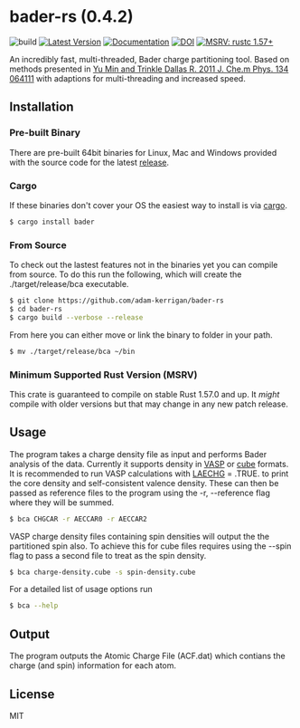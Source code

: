 # bader-rs (0.4.2)
![build](https://github.com/kerrigoon/bader-rs/workflows/build/badge.svg?branch=master)
[![Latest Version](https://img.shields.io/crates/v/bader.svg)](https://crates.io/crates/bader)
[![Documentation](https://docs.rs/bader/badge.svg)](https://docs.rs/bader/)
[![DOI](https://zenodo.org/badge/292534636.svg)](https://zenodo.org/badge/latestdoi/292534636)
[![MSRV: rustc 1.57+](https://img.shields.io/badge/MSRV-rustc_1.57+-lightgray.svg)](https://blog.rust-lang.org/2021/12/02/Rust-1.57.0.html)

An incredibly fast, multi-threaded, Bader charge partitioning tool. Based on methods presented in [Yu Min  and Trinkle Dallas R. 2011  J. Che.m Phys. 134 064111] with adaptions for multi-threading and increased speed.
## Installation
### Pre-built Binary
There are pre-built 64bit binaries for Linux, Mac and Windows provided with the source code for the latest [release].
### Cargo
If these binaries don't cover your OS the easiest way to install is via [cargo].
```sh
$ cargo install bader
```
### From Source
To check out the lastest features not in the binaries yet you can compile from source. To do this run the following, which will create the ./target/release/bca executable.
```sh
$ git clone https://github.com/adam-kerrigan/bader-rs
$ cd bader-rs
$ cargo build --verbose --release
```
From here you can either move or link the binary to folder in your path.
```sh
$ mv ./target/release/bca ~/bin
```
### Minimum Supported Rust Version (MSRV)
This crate is guaranteed to compile on stable Rust 1.57.0 and up. It *might* compile with older versions but that may change in any new patch release.
## Usage
The program takes a charge density file as input and performs Bader analysis of the data. Currently it supports density in [VASP] or [cube] formats. It is recommended to run VASP calculations with [LAECHG] = .TRUE. to print the core density and self-consistent valence density. These can then be passed as reference files to the program using the -r, --reference flag where they will be summed.
```sh
$ bca CHGCAR -r AECCAR0 -r AECCAR2
```
VASP charge density files containing spin densities will output the the partitioned spin also. To achieve this for cube files requires using the --spin flag to pass a second file to treat as the spin density.
```sh
$ bca charge-density.cube -s spin-density.cube
```
For a detailed list of usage options run
```sh
$ bca --help
```
## Output
The program outputs the Atomic Charge File (ACF.dat) which contians the charge (and spin) information for each atom.
## License
MIT

[//]: # (These are reference links used in the body of this note and get stripped out when the markdown processor does its job. There is no need to format nicely because it shouldn't be seen. Thanks SO - http://stackoverflow.com/questions/4823468/store-comments-in-markdown-syntax)

[release]: <https://github.com/adam-kerrigan/bader-rs/releases/latest>
[VASP]: <https://www.vasp.at/>
[cube]: <https://gaussian.com/>
[LAECHG]: <https://www.vasp.at/wiki/index.php/LAECHG>
[Yu Min  and Trinkle Dallas R. 2011  J. Che.m Phys. 134 064111]: <https://doi.org/10.1063/1.3553716>
[cargo]: <https://doc.rust-lang.org/cargo/getting-started/installation.html>
